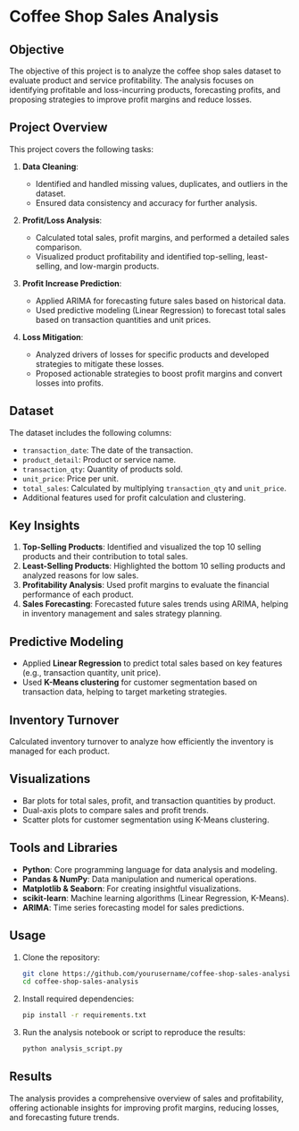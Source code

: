 # Coffee Shop Sales Analysis

## Objective
The objective of this project is to analyze the coffee shop sales dataset to evaluate product and service profitability. The analysis focuses on identifying profitable and loss-incurring products, forecasting profits, and proposing strategies to improve profit margins and reduce losses.

## Project Overview
This project covers the following tasks:
1. **Data Cleaning**:
   - Identified and handled missing values, duplicates, and outliers in the dataset.
   - Ensured data consistency and accuracy for further analysis.

2. **Profit/Loss Analysis**:
   - Calculated total sales, profit margins, and performed a detailed sales comparison.
   - Visualized product profitability and identified top-selling, least-selling, and low-margin products.
   
3. **Profit Increase Prediction**:
   - Applied ARIMA for forecasting future sales based on historical data.
   - Used predictive modeling (Linear Regression) to forecast total sales based on transaction quantities and unit prices.

4. **Loss Mitigation**:
   - Analyzed drivers of losses for specific products and developed strategies to mitigate these losses.
   - Proposed actionable strategies to boost profit margins and convert losses into profits.

## Dataset
The dataset includes the following columns:
- `transaction_date`: The date of the transaction.
- `product_detail`: Product or service name.
- `transaction_qty`: Quantity of products sold.
- `unit_price`: Price per unit.
- `total_sales`: Calculated by multiplying `transaction_qty` and `unit_price`.
- Additional features used for profit calculation and clustering.

## Key Insights
1. **Top-Selling Products**: Identified and visualized the top 10 selling products and their contribution to total sales.
2. **Least-Selling Products**: Highlighted the bottom 10 selling products and analyzed reasons for low sales.
3. **Profitability Analysis**: Used profit margins to evaluate the financial performance of each product.
4. **Sales Forecasting**: Forecasted future sales trends using ARIMA, helping in inventory management and sales strategy planning.

## Predictive Modeling
- Applied **Linear Regression** to predict total sales based on key features (e.g., transaction quantity, unit price).
- Used **K-Means clustering** for customer segmentation based on transaction data, helping to target marketing strategies.

## Inventory Turnover
Calculated inventory turnover to analyze how efficiently the inventory is managed for each product.

## Visualizations
- Bar plots for total sales, profit, and transaction quantities by product.
- Dual-axis plots to compare sales and profit trends.
- Scatter plots for customer segmentation using K-Means clustering.

## Tools and Libraries
- **Python**: Core programming language for data analysis and modeling.
- **Pandas & NumPy**: Data manipulation and numerical operations.
- **Matplotlib & Seaborn**: For creating insightful visualizations.
- **scikit-learn**: Machine learning algorithms (Linear Regression, K-Means).
- **ARIMA**: Time series forecasting model for sales predictions.

## Usage
1. Clone the repository:
   ```bash
   git clone https://github.com/yourusername/coffee-shop-sales-analysis.git
   cd coffee-shop-sales-analysis
   ```
2. Install required dependencies:
   ```bash
   pip install -r requirements.txt
   ```
3. Run the analysis notebook or script to reproduce the results:
   ```bash
   python analysis_script.py
   ```

## Results
The analysis provides a comprehensive overview of sales and profitability, offering actionable insights for improving profit margins, reducing losses, and forecasting future trends.
